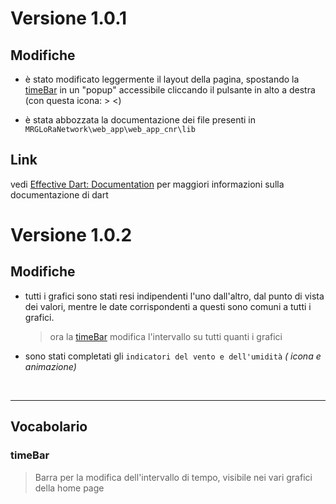 [doc]: https://dart.dev/guides/language/effective-dart/documentation

# Versione 1.0.1

## Modifiche

* è stato modificato leggermente il layout della pagina,
spostando la [timeBar](#timebar) in un "popup" accessibile cliccando il pulsante in alto a destra (con questa icona: > <)

* è stata abbozzata la documentazione dei file presenti in `MRGLoRaNetwork\web_app\web_app_cnr\lib`


## Link

vedi [Effective Dart: Documentation][doc] per maggiori informazioni sulla documentazione di dart


# Versione 1.0.2

## Modifiche

* tutti i grafici sono stati resi indipendenti l'uno dall'altro, dal punto di vista dei valori, mentre le date corrispondenti a questi sono comuni a tutti i grafici.</br>
    > ora la [timeBar](#timebar) modifica l'intervallo su tutti quanti i grafici

* sono stati completati gli `indicatori del vento e dell'umidità` *( icona e animazione)*

</br>

---

## Vocabolario

### timeBar

> Barra per la modifica dell'intervallo di tempo, visibile nei vari grafici della home page





